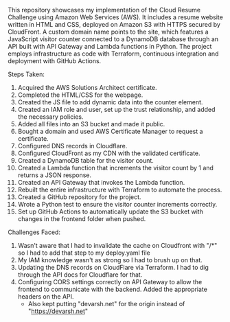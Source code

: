 This repository showcases my implementation of the Cloud Resume Challenge using Amazon Web Services (AWS). It includes a resume website written in HTML and CSS, deployed on Amazon S3 with HTTPS secured by CloudFront. A custom domain name points to the site, which features a JavaScript visitor counter connected to a DynamoDB database through an API built with API Gateway and Lambda functions in Python. The project employs infrastructure as code with Terraform, continuous integration and deployment with GitHub Actions.

Steps Taken:

1. Acquired the AWS Solutions Architect certificate.
2. Completed the HTML/CSS for the webpage.
3. Created the JS file to add dynamic data into the counter element.
4. Created an IAM role and user, set up the trust relationship, and added the necessary policies.
5. Added all files into an S3 bucket and made it public.
6. Bought a domain and used AWS Certificate Manager to request a certificate.
7. Configured DNS records in Cloudflare.
8. Configured CloudFront as my CDN with the validated certificate.
9. Created a DynamoDB table for the visitor count.
10. Created a Lambda function that increments the visitor count by 1 and returns a JSON response.
11. Created an API Gateway that invokes the Lambda function.
12. Rebuilt the entire infrastructure with Terraform to automate the process.
13. Created a GitHub repository for the project.
14. Wrote a Python test to ensure the visitor counter increments correctly.
15. Set up GitHub Actions to automatically update the S3 bucket with changes in the frontend folder when pushed.

Challenges Faced:

1. Wasn't aware that I had to invalidate the cache on Cloudfront with "/\*" so I had to add that step to my deploy.yaml file
2. My IAM knowledge wasn't as strong so I had to brush up on that.
3. Updating the DNS records on CloudFlare via Terraform. I had to dig through the API docs for Cloudflare for that.
4. Configuring CORS settings correctly on API Gateway to allow the frontend to communicate with the backend. Added the appropriate headers on the API.
   - Also kept putting "devarsh.net" for the origin instead of "https://devarsh.net"
